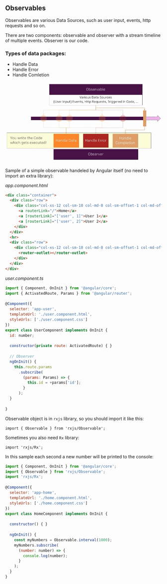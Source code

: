 ## Observables
Observables are various Data Sources, such as user input, events, http requests and so on.

There are two components: observable and observer with a stream timeline of multiple events. Observer is our code.

### Types of data packages:
- Handle Data
- Handle Error
- Handle Comletion

![ang](https://github.com/vgorbic1/Tutorials/blob/master/JavaScript/Angular%204/images/ang1.jpg)

Sample of a simple observable handeled by Angular itself (no need to import an extra library):

*app.component.html*
```html
<div class="container">
  <div class="row">
    <div class="col-xs-12 col-sm-10 col-md-8 col-sm-offset-1 col-md-offset-2">
      <a routerLink="/">Home</a>
      <a [routerLink]="['user', 1]">User 1</a>
      <a [routerLink]="['user', 2]">User 2</a>
    </div>
  </div>
  <hr>
  <div class="row">
    <div class="col-xs-12 col-sm-10 col-md-8 col-sm-offset-1 col-md-offset-2">
      <router-outlet></router-outlet>
    </div>
  </div>
</div>
```
*user.component.ts*
```javascript
import { Component, OnInit } from '@angular/core';
import { ActivatedRoute, Params } from '@angular/router';

@Component({
  selector: 'app-user',
  templateUrl: './user.component.html',
  styleUrls: ['./user.component.css']
})
export class UserComponent implements OnInit {
  id: number;

  constructor(private route: ActivatedRoute) { }
  
  // Observer
  ngOnInit() {
    this.route.params
      .subscribe(
        (params: Params) => {
          this.id = +params['id'];
        }
      );
  }

}
```
Observable object is in `rxjs` library, so you should import it like this:
```
import { Observable } from 'rxjs/Observable';
```
Sometimes you also need `Rx` library:
```
import 'rxjs/Rx';
```
In this sample each second a new number will be printed to the console:
```javascript
import { Component, OnInit } from '@angular/core';
import { Observable } from 'rxjs/Observable';
import 'rxjs/Rx';

@Component({
  selector: 'app-home',
  templateUrl: './home.component.html',
  styleUrls: ['./home.component.css']
})
export class HomeComponent implements OnInit {

  constructor() { }

  ngOnInit() {
    const myNumbers = Observable.interval(1000);
    myNumbers.subscribe(
      (number: number) => {
        console.log(number);
      }
    );
  }
}
```
